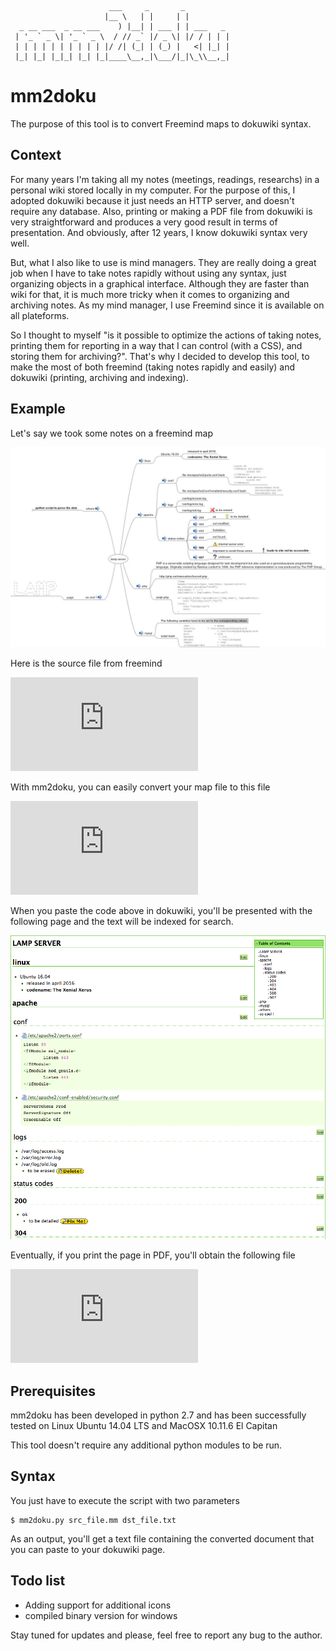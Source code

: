                           ___     _       _          
                         |__ \   | |     | |         
      _ __ ___  _ __ ___    ) |__| | ___ | | ___   _
     | '_ ` _ \| '_ ` _ \  / // _` |/ _ \| |/ / | | |
     | | | | | | | | | | |/ /| (_| | (_) |   <| |_| |
     |_| |_| |_|_| |_| |_|____\__,_|\___/|_|\_\\__,_|


# mm2doku

The purpose of this tool is to convert Freemind maps to dokuwiki syntax.

## Context

For many years I'm taking all my notes (meetings, readings, researchs) in a personal wiki stored locally in my computer. For the purpose of this, I adopted dokuwiki because it just needs an HTTP server, and doesn't require any database. Also, printing or making a PDF file from dokuwiki is very straightforward and produces a very good result in terms of presentation. And obviously, after 12 years, I know dokuwiki syntax very well.

But, what I also like to use is mind managers. They are really doing a great job when I have to take notes rapidly without using any syntax, just organizing objects in a graphical interface. Although they are faster than wiki for that, it is much more tricky when it comes to organizing and archiving notes. As my mind manager, I use Freemind since it is available on all plateforms.

So I thought to myself "is it possible to optimize the actions of taking notes, printing them for reporting in a way that I can control (with a CSS), and storing them for archiving?". That's why I decided to develop this tool, to make the most of both freemind (taking notes rapidly and easily) and dokuwiki (printing, archiving and indexing).

## Example

Let's say we took some notes on a freemind map

![lamp.mm](https://github.com/boolaz/mm2doku/blob/master/sample/2-freemind_scr.jpg)

Here is the source file from freemind

![lamp.mm](https://github.com/boolaz/mm2doku/blob/master/sample/1-freemind_lamp.mm)

With mm2doku, you can easily convert your map file to this file

![lamp.txt](https://github.com/boolaz/mm2doku/blob/master/sample/3-lamp_exported.txt)

When you paste the code above in dokuwiki, you'll be presented with the following page and the text will be indexed for search.

![dokuwiki page](https://github.com/boolaz/mm2doku/blob/master/sample/4-dokuwiki_scr.png)

Eventually, if you print the page in PDF, you'll obtain the following file

![dokuwiki-printed.pdf](https://github.com/boolaz/mm2doku/blob/master/sample/5-dokuwiki_printed.pdf)

## Prerequisites

mm2doku has been developed in python 2.7 and has been successfully tested on Linux Ubuntu 14.04 LTS and MacOSX 10.11.6 El Capitan

This tool doesn't require any additional python modules to be run.

## Syntax

You just have to execute the script with two parameters

    $ mm2doku.py src_file.mm dst_file.txt

As an output, you'll get a text file containing the converted document that you can paste to your dokuwiki page.

## Todo list

- Adding support for additional icons
- compiled binary version for windows

Stay tuned for updates and please, feel free to report any bug to the author.
